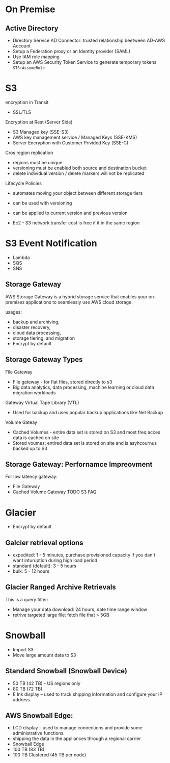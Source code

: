 # On Premise

## Active Directory
- Directory Service AD Connector: trusted relationship beetween AD-AWS Account
- Setup a Federation proxy or an Identity provider (SAML)
- Use IAM role mapping
- Setup an AWS Security Token Service to generate temporary tokens  `STS:AssumeRole`


# S3
encryption in Transit
- SSL/TLS

Encryption at Rest (Server Side)
- S3 Managed key (SSE-S3)
- AWS key management service / Managed Keys (SSE-KMS)
- Server Encryption with Customer Privided Key (SSE-C)

Cros region replication
- regions must be unique
- versioning must be enabled both source and destination bucket
- delete individual version / delete markers will not be replicated

Lifecycle Policies
- automates moving your object between different storage tiers
- can be used with versioning
- can be applied to current version and previous version

- Ec2 - S3 network transfer cost is free if it in the same region

# S3 Event Notification
- Lambda
- SQS
- SNS   

## Storage Gateway
AWS Storage Gateway is a hybrid storage service that enables your on-premises applications to seamlessly use AWS cloud storage.

usages:
- backup and archiving, 
- disaster recovery, 
- cloud data processing, 
- storage tiering, and migration
- Encrypt by default

## Storage Gateway Types
File Gateway 
- File gateway - for flat files, stored directly to s3
- Big data analytics, data processing, machine learning or cloud data migration workloads 


Gateway Virtual Tape Library (VTL)
- Used for backup and uses popular backup applications like Net Backup

Volume Gateay
- Cached Volumes - entire data set is stored on S3 and most freq acces data is cached on site
- Stored voumes: entired data set is stored on site and is asyhcournus backed up to S3

## Storage Gateway: Perfornamce Impreovment
For low latency gateway:
- File Gateway
- Cached Volume Gateway
TODO S3 FAQ


# Glacier
- Encrypt by default

## Galcier retrieval options
- expedited: 1 - 5 minutes, purchase provisioned capacity if you dan't want inturuption during high load period
- standard (default): 3 - 5 hours
- bulk: 5 - 12 hours 

## Glacier Ranged Archive Retrievals
This is a query filter:
- Manage your data download: 24 hours, date time range window
- retrive targeted large file: fetch file that > 5GB


# Snowball
- Import S3
- Move large amount data to S3

## Standard Snowball (Snowball Device)
- 50 TB (42 TB) - US regions only	
- 80 TB (72 TB)	
- E Ink display – used to track shipping information and configure your IP address.	



## AWS Snowball Edge:
- LCD display – used to manage connections and provide some administrative functions.	
- shipping the data in the appliances through a regional carrier
- Snowball Edge
- 100 TB (83 TB)	
- 100 TB Clustered (45 TB per node)	
